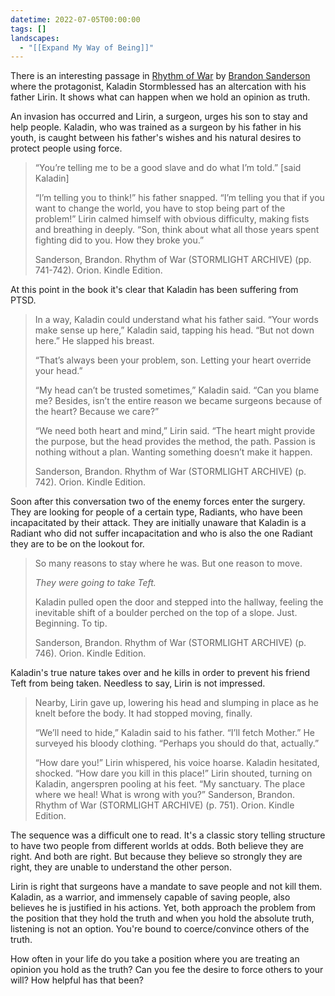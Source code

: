 ```yaml
---
datetime: 2022-07-05T00:00:00
tags: []
landscapes:
  - "[[Expand My Way of Being]]"
---
```

There is an interesting passage in [Rhythm of War](https://www.goodreads.com/book/show/49203999-rhythm-of-war) by [Brandon Sanderson](https://www.goodreads.com/author/show/38550.Brandon_Sanderson) where the protagonist, Kaladin Stormblessed has an altercation with his father Lirin. It shows what can happen when we hold an opinion as truth.

An invasion has occurred and Lirin, a surgeon, urges his son to stay and help people. Kaladin, who was trained as a surgeon by his father in his youth, is caught between his father's wishes and his natural desires to protect people using force.

> “You’re telling me to be a good slave and do what I’m told.” [said Kaladin]
> 
> “I’m telling you to think!” his father snapped. “I’m telling you that if you want to change the world, you have to stop being part of the problem!” Lirin calmed himself with obvious difficulty, making fists and breathing in deeply. “Son, think about what all those years spent fighting did to you. How they broke you.”
> 
> Sanderson, Brandon. Rhythm of War (STORMLIGHT ARCHIVE) (pp. 741-742). Orion. Kindle Edition.

At this point in the book it's clear that Kaladin has been suffering from PTSD.

> In a way, Kaladin could understand what his father said. “Your words make sense up here,” Kaladin said, tapping his head. “But not down here.” He slapped his breast.
> 
> “That’s always been your problem, son. Letting your heart override your head.”
> 
> “My head can’t be trusted sometimes,” Kaladin said. “Can you blame me? Besides, isn’t the entire reason we became surgeons because of the heart? Because we care?”
> 
> “We need both heart and mind,” Lirin said. “The heart might provide the purpose, but the head provides the method, the path. Passion is nothing without a plan. Wanting something doesn’t make it happen.
> 
> Sanderson, Brandon. Rhythm of War (STORMLIGHT ARCHIVE) (p. 742). Orion. Kindle Edition.

Soon after this conversation two of the enemy forces enter the surgery. They are looking for people of a certain type, Radiants, who have been incapacitated by their attack. They are initially unaware that Kaladin is a Radiant who did not suffer incapacitation and who is also the one Radiant they are to be on the lookout for.

> So many reasons to stay where he was. But one reason to move.
> 
> _They were going to take Teft._
> 
> Kaladin pulled open the door and stepped into the hallway, feeling the inevitable shift of a boulder perched on the top of a slope. Just. Beginning. To tip.
> 
> Sanderson, Brandon. Rhythm of War (STORMLIGHT ARCHIVE) (p. 746). Orion. Kindle Edition.

Kaladin's true nature takes over and he kills in order to prevent his friend Teft from being taken. Needless to say, Lirin is not impressed.

> Nearby, Lirin gave up, lowering his head and slumping in place as he knelt before the body. It had stopped moving, finally.
> 
> “We’ll need to hide,” Kaladin said to his father. “I’ll fetch Mother.” He surveyed his bloody clothing. “Perhaps you should do that, actually.”
> 
> “How dare you!” Lirin whispered, his voice hoarse. Kaladin hesitated, shocked. “How dare you kill in this place!” Lirin shouted, turning on Kaladin, angerspren pooling at his feet. “My sanctuary. The place where we heal! What is wrong with you?” Sanderson, Brandon. Rhythm of War (STORMLIGHT ARCHIVE) (p. 751). Orion. Kindle Edition.

The sequence was a difficult one to read. It's a classic story telling structure to have two people from different worlds at odds. Both believe they are right. And both are right. But because they believe so strongly they are right, they are unable to understand the other person.

Lirin is right that surgeons have a mandate to save people and not kill them. Kaladin, as a warrior, and immensely capable of saving people, also believes he is justified in his actions. Yet, both approach the problem from the position that they hold the truth and when you hold the absolute truth, listening is not an option. You're bound to coerce/convince others of the truth.

How often in your life do you take a position where you are treating an opinion you hold as the truth? Can you fee the desire to force others to your will? How helpful has that been?
